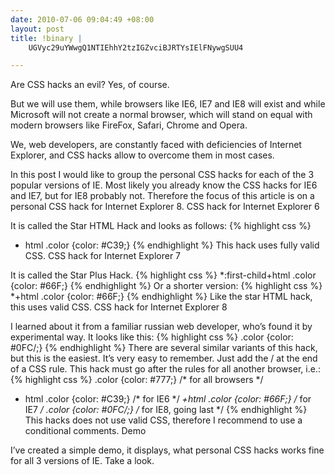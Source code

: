 ```yaml
--- 
date: 2010-07-06 09:04:49 +08:00
layout: post
title: !binary |
    UGVyc29uYWwgQ1NTIEhhY2tzIGZvciBJRTYsIElFNywgSUU4

---
```

Are CSS hacks an evil? Yes, of course.

But we will use them, while browsers like IE6, IE7 and IE8 will exist and while Microsoft will not create a normal browser, which will stand on equal with modern browsers like FireFox, Safari, Chrome and Opera.

We, web developers, are constantly faced with deficiencies of Internet Explorer, and CSS hacks allow to overcome them in most cases.

In this post I would like to group the personal CSS hacks for each of the 3 popular versions of IE. Most likely you already know the CSS hacks for IE6 and IE7, but for IE8 probably not. Therefore the focus of this article is on a personal CSS hack for Internet Explorer 8.
CSS hack for Internet Explorer 6

It is called the Star HTML Hack and looks as follows:
{% highlight css %}
* html .color {color: #C39;}
{% endhighlight %}
This hack uses fully valid CSS.
CSS hack for Internet Explorer 7

It is called the Star Plus Hack.
{% highlight css %}
*:first-child+html .color {color: #66F;}
{% endhighlight %}
Or a shorter version:
{% highlight css %}
*+html .color {color: #66F;}
{% endhighlight %}
Like the star HTML hack, this uses valid CSS.
CSS hack for Internet Explorer 8

I learned about it from a familiar russian web developer, who’s found it by experimental way. It looks like this:
{% highlight css %}
.color {color: #0FC /;}
{% endhighlight %}
There are several similar variants of this hack, but this is the easiest. It’s very easy to remember. Just add the  / at the end of a CSS rule. This hack must go after the rules for all another browser, i.e.:
{% highlight css %}
.color {color: #777;} /* for all browsers */
* html .color {color: #C39;} /* for IE6 */
*+html .color {color: #66F;} /* for IE7 */
.color {color: #0FC /;} /* for IE8, going last */
{% endhighlight %}
This hacks does not use valid CSS, therefore I recommend to use a conditional comments.
Demo

I’ve created a simple demo, it displays, what personal CSS hacks works fine for all 3 versions of IE. Take a look.

